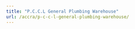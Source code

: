 ```yaml
---
title: "P.C.C.L General Plumbing Warehouse"
url: /accra/p-c-c-l-general-plumbing-warehouse/
---
```


